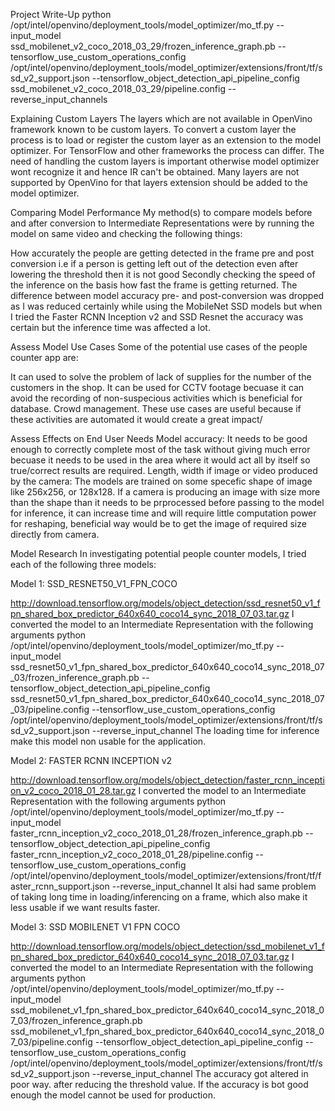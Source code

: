 Project Write-Up
python /opt/intel/openvino/deployment_tools/model_optimizer/mo_tf.py --input_model ssd_mobilenet_v2_coco_2018_03_29/frozen_inference_graph.pb --tensorflow_use_custom_operations_config /opt/intel/openvino/deployment_tools/model_optimizer/extensions/front/tf/ssd_v2_support.json --tensorflow_object_detection_api_pipeline_config ssd_mobilenet_v2_coco_2018_03_29/pipeline.config --reverse_input_channels

Explaining Custom Layers
The layers which are not available in OpenVino framework known to be custom layers. To convert a custom layer the process is to load or register the custom layer as an extension to the model optimizer. For TensorFlow and other frameworks the process can differ. The need of handling the custom layers is important otherwise model optimizer wont recognize it and hence IR can't be obtained. Many layers are not supported by OpenVino for that layers extension should be added to the model optimizer.

Comparing Model Performance
My method(s) to compare models before and after conversion to Intermediate Representations were by running the model on same video and checking the following things:

How accurately the people are getting detected in the frame pre and post conversion i.e if a person is getting left out of the detection even after lowering the threshold then it is not good
Secondly checking the speed of the inference on the basis how fast the frame is getting returned.
The difference between model accuracy pre- and post-conversion was dropped as I was reduced certainly while using the MobileNet SSD models but when I tried the Faster RCNN Inception v2 and SSD Resnet the accuracy was certain but the inference time was affected a lot.

Assess Model Use Cases
Some of the potential use cases of the people counter app are:

It can used to solve the problem of lack of supplies for the number of the customers in the shop.
It can be used for CCTV footage becuase it can avoid the recording of non-suspecious activities which is beneficial for database.
Crowd management.
These use cases are useful because if these activities are automated it would create a great impact/

Assess Effects on End User Needs
Model accuracy: It needs to be good enough to correctly complete most of the task without giving much error becuase it needs to be used in the area where it would act all by itself so true/correct results are required.
Length, width if image or video produced by the camera: The models are trained on some specefic shape of image like 256x256, or 128x128. If a camera is producing an image with size more than the shape than it needs to be prprocessed before passing to the model for inference, it can increase time and will require little computation power for reshaping, beneficial way would be to get the image of required size directly from camera.

Model Research
In investigating potential people counter models, I tried each of the following three models:

Model 1: SSD_RESNET50_V1_FPN_COCO

http://download.tensorflow.org/models/object_detection/ssd_resnet50_v1_fpn_shared_box_predictor_640x640_coco14_sync_2018_07_03.tar.gz
I converted the model to an Intermediate Representation with the following arguments
python /opt/intel/openvino/deployment_tools/model_optimizer/mo_tf.py --input_model ssd_resnet50_v1_fpn_shared_box_predictor_640x640_coco14_sync_2018_07_03/frozen_inference_graph.pb --tensorflow_object_detection_api_pipeline_config ssd_resnet50_v1_fpn_shared_box_predictor_640x640_coco14_sync_2018_07_03/pipeline.config --tensorflow_use_custom_operations_config /opt/intel/openvino/deployment_tools/model_optimizer/extensions/front/tf/ssd_v2_support.json --reverse_input_channel
The loading time for inference make this model non usable for the application.

Model 2: FASTER RCNN INCEPTION v2

http://download.tensorflow.org/models/object_detection/faster_rcnn_inception_v2_coco_2018_01_28.tar.gz
I converted the model to an Intermediate Representation with the following arguments
python /opt/intel/openvino/deployment_tools/model_optimizer/mo_tf.py --input_model faster_rcnn_inception_v2_coco_2018_01_28/frozen_inference_graph.pb --tensorflow_object_detection_api_pipeline_config faster_rcnn_inception_v2_coco_2018_01_28/pipeline.config --tensorflow_use_custom_operations_config /opt/intel/openvino/deployment_tools/model_optimizer/extensions/front/tf/faster_rcnn_support.json --reverse_input_channel
It alsi had same problem of taking long time in loading/inferencing on a frame, which also make it less usable if we want results faster.

Model 3: SSD MOBILENET V1 FPN COCO

http://download.tensorflow.org/models/object_detection/ssd_mobilenet_v1_fpn_shared_box_predictor_640x640_coco14_sync_2018_07_03.tar.gz
I converted the model to an Intermediate Representation with the following arguments
python /opt/intel/openvino/deployment_tools/model_optimizer/mo_tf.py --input_model ssd_mobilenet_v1_fpn_shared_box_predictor_640x640_coco14_sync_2018_07_03/frozen_inference_graph.pb ssd_mobilenet_v1_fpn_shared_box_predictor_640x640_coco14_sync_2018_07_03/pipeline.config --tensorflow_object_detection_api_pipeline_config --tensorflow_use_custom_operations_config /opt/intel/openvino/deployment_tools/model_optimizer/extensions/front/tf/ssd_v2_support.json --reverse_input_channel
The accuracy got altered in poor way. after reducing the threshold value. If the accuracy is bot good enough the model cannot be used for production.
